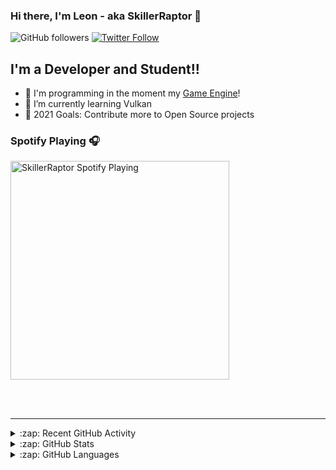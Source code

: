 ﻿### Hi there, I'm Leon - aka SkillerRaptor 👋

![GitHub followers](https://img.shields.io/github/followers/SkillerRaptor?color=181717&label=Follow%20%40SkillerRaptor&logo=Github&style=for-the-badge)
[![Twitter Follow](https://img.shields.io/twitter/follow/SkillerRaptor25?color=1DA1F2&logo=twitter&style=for-the-badge)](https://twitter.com/intent/follow?original_referer=https%3A%2F%2Fgithub.com%2FSkillerRaptor&screen_name=SkillerRaptor25)

## I'm a Developer and Student!!

- 🔭 I'm programming in the moment my [Game Engine][engine]!
- 🌱 I’m currently learning Vulkan
- 🥅 2021 Goals: Contribute more to Open Source projects

### Spotify Playing 🎧

[<img src="https://spotify-now-playing.skillerraptor.vercel.app/api/spotify" alt="SkillerRaptor Spotify Playing" width="350" />](https://open.spotify.com/user/lb29oh6uyed1f2hnb2ixcuxnb)

<br />
<br />

---

<details>
    <summary>:zap: Recent GitHub Activity</summary>
    <br />
    <!--START_SECTION:activity-->
1. 🎉 Merged PR [#1](https://github.com/SkillerRaptor/HyperProject/pull/1) in [SkillerRaptor/HyperProject](https://github.com/SkillerRaptor/HyperProject)
    <!--END_SECTION:activity-->
    <br clear="all" />
</details>

<details>
    <summary>:zap: GitHub Stats</summary>
    <br />
    <img align="left" alt="SkillerRaptor's GitHub Stats" src="https://github-readme-stats.skillerraptor.vercel.app/api?username=SkillerRaptor&show_icons=true&hide_border=true&theme=tokyonight" />
    <br clear="all" />
</details>

<details>
    <summary>:zap: GitHub Languages</summary>
    <br />
    <img align="left" alt="SkillerRaptor's GitHub Stats" src="https://github-readme-stats.skillerraptor.vercel.app/api/top-langs/?username=SkillerRaptor" />
    <br clear="all" />
</details>

[engine]: https://github.com/SkillerRaptor/HyperEngine